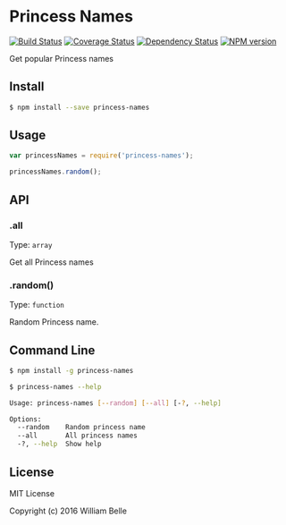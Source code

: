 Princess Names
==============

[![Build Status][travis-image]][travis-url]
[![Coverage Status][coveralls-image]][coveralls-url]
[![Dependency Status][gemnasium-image]][gemnasium-url]
[![NPM version][npm-image]][npm-url]


Get popular Princess names

Install
-------

```bash
$ npm install --save princess-names
```

Usage
-----

```js
var princessNames = require('princess-names');

princessNames.random();
```

API
---

### .all

Type: `array`

Get all Princess names

### .random()

Type: `function`

Random Princess name.

Command Line
------------

```bash
$ npm install -g princess-names
```

```bash
$ princess-names --help

Usage: princess-names [--random] [--all] [-?, --help]

Options:
  --random    Random princess name
  --all       All princess names
  -?, --help  Show help
```

License
-------

MIT License

Copyright (c) 2016 William Belle

[npm-image]: https://img.shields.io/npm/v/princess-names.svg
[npm-url]: https://www.npmjs.com/package/princess-names
[travis-image]: https://travis-ci.org/williambelle/princess-names.svg?branch=master
[travis-url]: https://travis-ci.org/williambelle/princess-names
[coveralls-image]: https://coveralls.io/repos/github/williambelle/princess-names/badge.svg
[coveralls-url]: https://coveralls.io/github/williambelle/princess-names
[gemnasium-image]: https://gemnasium.com/badges/github.com/williambelle/princess-names.svg
[gemnasium-url]: https://gemnasium.com/github.com/williambelle/princess-names
